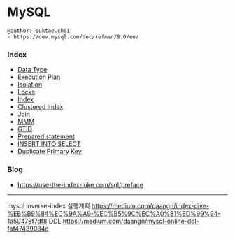 # MySQL

```
@author: suktae.choi
- https://dev.mysql.com/doc/refman/8.0/en/
```

### Index
- [Data Type](datatype)
- [Execution Plan](execution-plan)
- [Isolation](isolation)
- [Locks](locks)
- [Index](index)
- [Clustered Index](clustered-index)
- [Join](join)
- [MMM](mmm)
- [GTID](gtid)
- [Prepared statement](prepared-statement)
- [INSERT INTO SELECT](insert-into-select)
- [Duplicate Primary Key](duplicate-primary-key)

### Blog
- https://use-the-index-luke.com/sql/preface

***

mysql inverse-index
실행계획 https://medium.com/daangn/index-dive-%EB%B9%84%EC%9A%A9-%EC%B5%9C%EC%A0%81%ED%99%94-1a50478f7df8
DDL https://medium.com/daangn/mysql-online-ddl-faf47439084c
